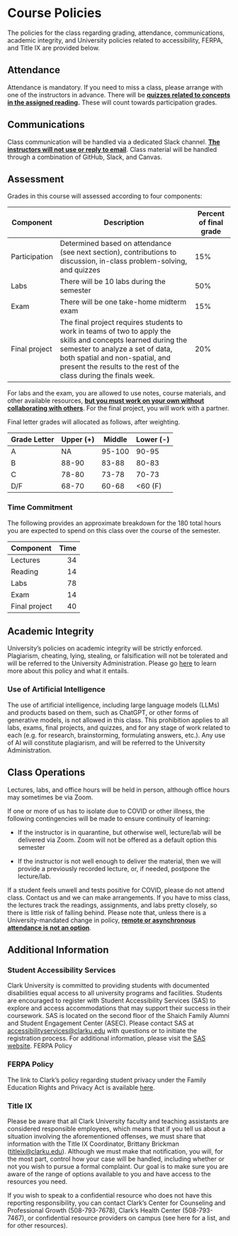 # Course Policies


The policies for the class regarding grading, attendance,
communications, academic integrity, and University policies related to
accessibility, FERPA, and Title IX are provided below.

## Attendance

Attendance is mandatory. If you need to miss a class, please arrange
with one of the instructors in advance. There will be <u>**quizzes
related to concepts in the assigned reading**</u>**.** These will count
towards participation grades.

## Communications

Class communication will be handled via a dedicated Slack channel.
<u>**The instructors will not use or reply to email**</u>. Class
material will be handled through a combination of GitHub, Slack, and
Canvas.

## Assessment

Grades in this course will assessed according to four components:

| Component     | Description                                                                                                                                                                                                                                               | Percent of final grade |
|---------------|-----------------------------------------------------------------------------------------------------------------------------------------------------------------------------------------------------------------------------------------------------------|------------------------|
| Participation | Determined based on attendance (see next section), contributions to discussion, in-class problem-solving, and quizzes                                                                                                                                     | 15%                    |
| Labs          | There will be 10 labs during the semester                                                                                                                                                                                                                 | 50%                    |
| Exam          | There will be one take-home midterm exam                                                                                                                                                                                                                  | 15%                    |
| Final project | The final project requires students to work in teams of two to apply the skills and concepts learned during the semester to analyze a set of data, both spatial and non-spatial, and present the results to the rest of the class during the finals week. | 20%                    |

For labs and the exam, you are allowed to use notes, course materials,
and other available resources, <u>**but you must work on your own
without collaborating with others**</u>. For the final project, you will
work with a partner.

Final letter grades will allocated as follows, after weighting.

| Grade Letter | Upper (+) | Middle | Lower (-) |
|--------------|-----------|--------|-----------|
| A            | NA        | 95-100 | 90-95     |
| B            | 88-90     | 83-88  | 80-83     |
| C            | 78-80     | 73-78  | 70-73     |
| D/F          | 68-70     | 60-68  | \<60 (F)  |

### Time Commitment

The following provides an approximate breakdown for the 180 total hours
you are expected to spend on this class over the course of the semester.

| Component     | Time |
|:--------------|-----:|
| Lectures      |   34 |
| Reading       |   14 |
| Labs          |   78 |
| Exam          |   14 |
| Final project |   40 |

## Academic Integrity

University’s policies on academic integrity will be strictly enforced.
Plagiarism, cheating, lying, stealing, or falsification will not be
tolerated and will be referred to the University Administration. Please
go
[here](https://catalog.clarku.edu/content.php?catoid=32&navoid=2735#academic-integrity)
to learn more about this policy and what it entails.

### Use of Artificial Intelligence

The use of artificial intelligence, including large language models
(LLMs) and products based on them, such as ChatGPT, or other forms of
generative models, is not allowed in this class. This prohibition
applies to all labs, exams, final projects, and quizzes, and for any
stage of work related to each (e.g. for research, brainstorming,
formulating answers, etc.). Any use of AI will constitute plagiarism,
and will be referred to the University Administration.

## Class Operations

Lectures, labs, and office hours will be held in person, although office
hours may sometimes be via Zoom.

If one or more of us has to isolate due to COVID or other illness, the
following contingencies will be made to ensure continuity of learning:

- If the instructor is in quarantine, but otherwise well, lecture/lab
  will be delivered via Zoom. Zoom will not be offered as a default
  option this semester

- If the instructor is not well enough to deliver the material, then we
  will provide a previously recorded lecture, or, if needed, postpone
  the lecture/lab.

If a student feels unwell and tests positive for COVID, please do not
attend class. Contact us and we can make arrangements. If you have to
miss class, the lectures track the readings, assignments, and labs
pretty closely, so there is little risk of falling behind. Please note
that, unless there is a University-mandated change in policy,
<u>**remote or asynchronous attendance is not an option**</u>.

## Additional Information

### Student Accessibility Services

Clark University is committed to providing students with documented
disabilities equal access to all university programs and facilities.
Students are encouraged to register with Student Accessibility Services
(SAS) to explore and access accommodations that may support their
success in their coursework. SAS is located on the second floor of the
Shaich Family Alumni and Student Engagement Center (ASEC). Please
contact SAS at accessibilityservices@clarku.edu with questions or to
initiate the registration process. For additional information, please
visit the [SAS
website](https://www.clarku.edu/offices/student-accessibility-services/).
FERPA Policy

### FERPA Policy

The link to Clark’s policy regarding student privacy under the Family
Education Rights and Privacy Act is available
[here](https://www.clarku.edu/offices/registrar/ferpa/).

### Title IX

Please be aware that all Clark University faculty and teaching
assistants are considered responsible employees, which means that if you
tell us about a situation involving the aforementioned offenses, we must
share that information with the Title IX Coordinator, Brittany Brickman
(titleix@clarku.edu). Although we must make that notification, you will,
for the most part, control how your case will be handled, including
whether or not you wish to pursue a formal complaint. Our goal is to
make sure you are aware of the range of options available to you and
have access to the resources you need.

If you wish to speak to a confidential resource who does not have this
reporting responsibility, you can contact Clark’s Center for Counseling
and Professional Growth (508-793-7678), Clark’s Health Center
(508-793-7467), or confidential resource providers on campus (see here
for a list, and for other resources).
